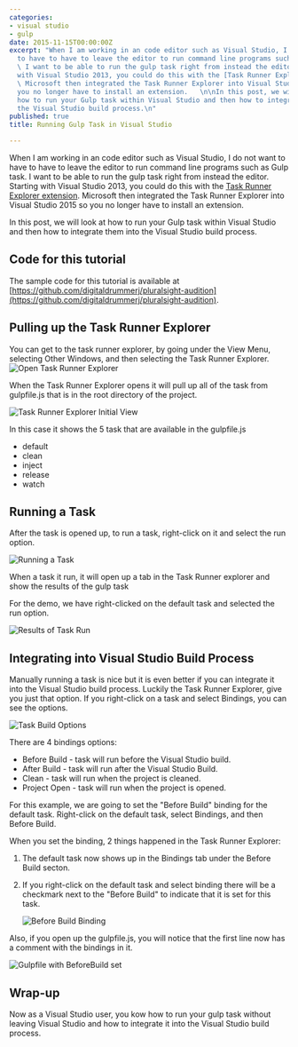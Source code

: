 ```yaml
---
categories:
- visual studio
- gulp
date: 2015-11-15T00:00:00Z
excerpt: "When I am working in an code editor such as Visual Studio, I do not want
  to have to have to leave the editor to run command line programs such as Gulp task.
  \ I want to be able to run the gulp task right from instead the editor.  Starting
  with Visual Studio 2013, you could do this with the [Task Runner Explorer extension](https://visualstudiogallery.msdn.microsoft.com/8e1b4368-4afb-467a-bc13-9650572db708).
  \ Microsoft then integrated the Task Runner Explorer into Visual Studio 2015 so
  you no longer have to install an extension.   \n\nIn this post, we will look at
  how to run your Gulp task within Visual Studio and then how to integrate them into
  the Visual Studio build process.\n"
published: true
title: Running Gulp Task in Visual Studio

---
```


When I am working in an code editor such as Visual Studio, I do not want to have to have to leave the editor to run command line programs such as Gulp task.  I want to be able to run the gulp task right from instead the editor.  Starting with Visual Studio 2013, you could do this with the [Task Runner Explorer extension](https://visualstudiogallery.msdn.microsoft.com/8e1b4368-4afb-467a-bc13-9650572db708).  Microsoft then integrated the Task Runner Explorer into Visual Studio 2015 so you no longer have to install an extension.

In this post, we will look at how to run your Gulp task within Visual Studio and then how to integrate them into the Visual Studio build process.

## Code for this tutorial

The sample code for this tutorial is available at [https://github.com/digitaldrummerj/pluralsight-audition](https://github.com/digitaldrummerj/pluralsight-audition).


## Pulling up the Task Runner Explorer

You can get to the task runner explorer, by going under the View Menu, selecting Other Windows, and then selecting the Task Runner Explorer.
![Open Task Runner Explorer](/images/posts/GulpInVisualStudio/TaskRunnerExplorer_FindInMenu.png)


When the Task Runner Explorer opens it will pull up all of the task from gulpfile.js that is in the root directory of the project.

![Task Runner Explorer Initial View](/images/posts/GulpInVisualStudio/TaskRunnerExplorer.png)

In this case it shows the 5 task that are available in the gulpfile.js

* default
* clean
* inject
* release
* watch

## Running a Task

After the task is opened up, to run a task, right-click on it and select the run option.

![Running a Task](/images/posts/GulpInVisualStudio/TaskRunnerExplorer_TaskRun_RightClickMenu.png)

When a task it run, it will open up a tab in the Task Runner explorer and show the results of the gulp task

For the demo, we have right-clicked on the default task and selected the run option.

![Results of Task Run](/images/posts/GulpInVisualStudio/TaskRunnerExplorer_TaskRun.png)

## Integrating into Visual Studio Build Process

Manually running a task is nice but it is even better if you can integrate it into the Visual Studio build process.  Luckily the Task Runner Explorer, give you just that option.  If you right-click on a task and select Bindings, you can see the options.

![Task Build Options](/images/posts/GulpInVisualStudio/TaskRunnerExplorer_BuildBindings.png)

There are 4 bindings options:

* Before Build - task will run before the Visual Studio build.
* After Build - task will run after the Visual Studio Build.
* Clean - task will run when the project is cleaned.
* Project Open - task will run when the project is opened.

For this example, we are going to set the "Before Build" binding for the default task.  Right-click on the default task, select Bindings, and then Before Build.

When you set the binding, 2 things happened in the Task Runner Explorer:

1. The default task now shows up in the Bindings tab under the Before Build secton.
1. If you right-click on the default task and select binding there will be a checkmark next to the "Before Build" to indicate that it is set for this task.

    ![Before Build Binding](/images/posts/GulpInVisualStudio/TaskRunnerExplorer_BindingSetForBeforeBuild.png)


Also, if you open up the gulpfile.js, you will notice that the first line now has a comment with the bindings in it.

![Gulpfile with BeforeBuild set](/images/posts/GulpInVisualStudio/TaskRunnerExplorer_GulpfileWithBeforeBuildSet.png)


## Wrap-up

Now as a Visual Studio user, you kow how to run your gulp task without leaving Visual Studio and how to integrate it into the Visual Studio build process.
